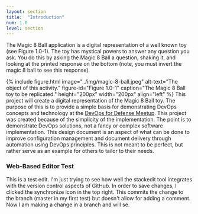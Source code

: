```yaml
---
layout: section
title:  "Introduction"
num: 1.0
level: section
---
```

The Magic 8 Ball application is a digital representation of a well known toy (see Figure 1.0-1).  The toy has mystical powers to answer any question you ask.  You do this by asking the Magic 8 Ball a question, shaking it, and looking at the printed response on the bottom (note, you must invert the magic 8 ball to see this response).

{% include figure.html
           image="../img/magic-8-ball.jpeg"
           alt-text="The object of this activity."
           figure-id="Figure 1.0-1"
           caption="The Magic 8 Ball toy to be replicated."
           height="200px"
           width="200px"
           align="left"
%}
This project will create a digital representation of the Magic 8 Ball toy.  The purpose of this is to provide a simple basis for demonstrating DevOps concepts and technology at the [DevOps for Defense Meetup](https://www.meetup.com/DevOps-for-Defense/).  This project was created because of the simplicity of the implementation.  The point is to demonstrate DevOps solutions, not a fancy or complex software implementation.  This design document is an aspect of what can be done to improve configuration management and document delivery through automation using DevOps principles.  This is not meant to be perfect, but rather serve as an example for others to tailor to their needs.
### Web-Based Editor Test
This is a test edit.  I'm just trying to see how well the stackedit tool integrates with the version control aspects of GitHub.  In order to save changes, I clicked the synchronize icon in the top right.  This commits the change to the branch (master in my first test) but doesn't allow for adding a comment. Now I am making a change in a branch and will se.
<!--stackedit_data:
eyJoaXN0b3J5IjpbLTMwMjExNjUxNSwxNzQ2NTg3MzQ3XX0=
-->